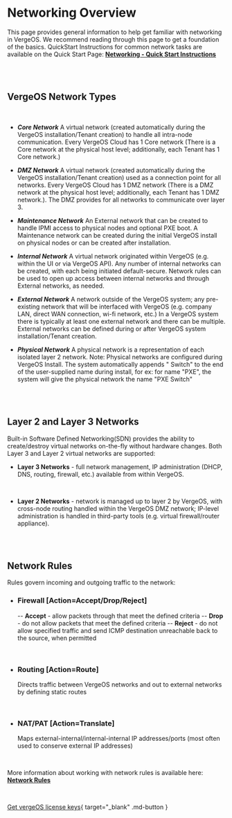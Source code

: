 

# Networking Overview

This page provides general information to help get familiar with networking in VergeOS. We recommend reading through this page to get a foundation of the basics. QuickStart Instructions for common network tasks are available on the Quick Start Page: [**Networking - Quick Start Instructions**](../product-guide/network-quickstart)

<br>
<br>
  

## VergeOS Network Types
<br>

- ***Core Network***
A virtual network (created automatically during the VergeOS installation/Tenant creation) to handle all intra-node communication. Every VergeOS Cloud has 1 Core network (There is a Core network at the physical host level; additionally, each Tenant has 1 Core network.)

- ***DMZ Network***
A virtual network (created automatically during the VergeOS installation/Tenant creation) used as a connection point for all networks. Every VergeOS Cloud has 1 DMZ network (There is a DMZ network at the physical host level; additionally, each Tenant has 1 DMZ network.). The DMZ provides for all networks to communicate over layer 3.

- ***Maintenance Network***
An External network that can be created to handle IPMI access to physical nodes and optional PXE boot. A Maintenance network can be created during the initial VergeOS install on physical nodes or can be created after installation.

- ***Internal Network***
A virtual network originated within VergeOS (e.g. within the UI or via VergeOS API). Any number of internal networks can be created, with each being initiated default-secure. Network rules can be used to open up access between internal networks and through External networks, as needed.

- ***External Network***
A network outside of the VergeOS system; any pre-existing network that will be interfaced with VergeOS (e.g. company LAN, direct WAN connection, wi-fi network, etc.) In a VergeOS system there is typically at least one external network and there can be multiple. External networks can be defined during or after VergeOS system installation/Tenant creation.

- ***Physical Network***
A physical network is a representation of each isolated layer 2 network. Note: Physical networks are configured during VergeOS Install. The system automatically appends " Switch" to the end of the user-supplied name during install, for ex: for name "PXE", the system will give the physical network the name "PXE Switch"

<br>
<br>

## Layer 2 and Layer 3 Networks
Built-in Software Defined Networking(SDN) provides the ability to create/destroy virtual networks on-the-fly without hardware changes. Both Layer 3 and Layer 2 virtual networks are supported:

- **Layer 3 Networks** - full network management, IP administration (DHCP, DNS, routing, firewall, etc.) available from within VergeOS.

<br>

- **Layer 2 Networks** - network is managed up to layer 2 by VergeOS, with cross-node routing handled within the VergeOS DMZ network; IP-level administration is handled in third-party tools (e.g. virtual firewall/router appliance).

<br>
<br>

## Network Rules

Rules govern incoming and outgoing traffic to the network:

- ### Firewall [Action=Accept/Drop/Reject]
	--   **Accept** - allow packets through that meet the defined criteria
--   **Drop** - do not allow packets that meet the defined criteria
--   **Reject** - do not allow specified traffic and send ICMP destination unreachable back to the source, when permitted

<br>

- ### Routing [Action=Route]
  Directs traffic between VergeOS networks and out to external networks by defining static routes

<br>

- ### NAT/PAT [Action=Translate] 
	Maps external-internal/internal-internal IP addresses/ports (most often used to conserve external IP addresses)
 
 <br>
 
 More information about working with network rules is available here: [**Network Rules**](../product-guide/networkrules) 

<br>

[Get vergeOS license keys](https://www.verge.io/test-drive){ target="_blank" .md-button }
